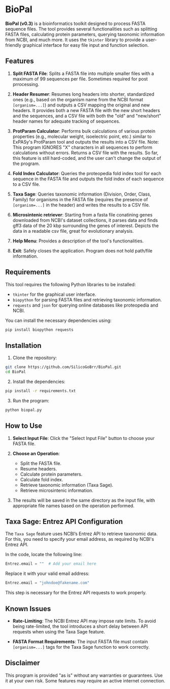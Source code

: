 # BioPal

**BioPal (v0.3)** is a bioinformatics toolkit designed to process FASTA sequence files. The tool provides several functionalities such as splitting FASTA files, calculating protein parameters, querying taxonomic information from NCBI, and much more. It uses the `tkinter` library to provide a user-friendly graphical interface for easy file input and function selection.

## Features

1. **Split FASTA File**: Splits a FASTA file into multiple smaller files with a maximum of 99 sequences per file. Sometimes required for post prrocessing.
   
2. **Header Resumer**: Resumes long headers into shorter, standardized ones (e.g., based on the organism name from the NCBI format `[organism=...]`) and outputs a CSV mapping the original and new headers. It provides both a new FASTA file with the new short headers and the sequences, and a CSV file with both the "old" and "new/short" header names for adequate tracking of sequences.

3. **ProtParam Calculator**: Performs bulk calculations of various protein properties (e.g., molecular weight, isoelectric point, etc.) similar to ExPASy's ProtParam tool and outputs the results into a CSV file. Note: This program IGNORES "X" characters in all sequences to perform calculations without errors. Returns a CSV file with the results. So far, this feature is still hard-coded, and the user can't change the output of the program.

4. **Fold Index Calculator**: Queries the proteopedia fold index tool for each sequence in the FASTA file and outputs the fold index of each sequence to a CSV file.

5. **Taxa Sage**: Queries taxonomic information (Division, Order, Class, Family) for organisms in the FASTA file (requires the presence of `[organism=...]` in the header) and writes the results to a CSV file.

6. **Microsintenic retriever**: Starting from a fasta file conatining genes downloaded from NCBI's dataset collections, it parses data and finds gff3 data of the 20 kbp surrounding the genes of interest. Depicts the data in a readable csv file, great for evolutionary analysis.

7. **Help Menu**: Provides a description of the tool's functionalities.

8. **Exit**: Safely closes the application. Program does not hold path/file information.

## Requirements

This tool requires the following Python libraries to be installed:

- `tkinter` for the graphical user interface.
- `biopython` for parsing FASTA files and retrieving taxonomic information.
- `requests` and `json` for querying online databases like proteopedia and NCBI.

You can install the necessary dependencies using:

```bash
pip install biopython requests
```

## Installation

1. Clone the repository:

```bash
git clone https://github.com/SilicoGoBrr/BioPal.git
cd BioPal
```

2. Install the dependencies:

```bash
pip install -r requirements.txt
```

3. Run the program:

```bash
python biopal.py
```

## How to Use

1. **Select Input File**: Click the "Select Input File" button to choose your FASTA file.

2. **Choose an Operation**:
   - Split the FASTA file.
   - Resume headers.
   - Calculate protein parameters.
   - Calculate fold index.
   - Retrieve taxonomic information (Taxa Sage).
   - Retrieve microsintenic information.

3. The results will be saved in the same directory as the input file, with appropriate file names based on the operation performed.

## Taxa Sage: Entrez API Configuration

The `Taxa Sage` feature uses NCBI’s Entrez API to retrieve taxonomic data. For this, you need to specify your email address, as required by NCBI's Entrez API.

In the code, locate the following line:

```python
Entrez.email = ""  # Add your email here
```

Replace it with your valid email address:

```python
Entrez.email = "johndoe@fakename.com"
```

This step is necessary for the Entrez API requests to work properly.

## Known Issues

- **Rate-Limiting**: The NCBI Entrez API may impose rate limits. To avoid being rate-limited, the tool introduces a short delay between API requests when using the Taxa Sage feature.

- **FASTA Format Requirements**: The input FASTA file must contain `[organism=...]` tags for the Taxa Sage function to work correctly.

## Disclaimer

This program is provided "as is" without any warranties or guarantees. Use it at your own risk. Some features may require an active internet connection.

